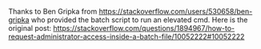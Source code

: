 Thanks to Ben Gripka from https://stackoverflow.com/users/530658/ben-gripka who provided the batch script to run an elevated cmd.
Here is the original post: https://stackoverflow.com/questions/1894967/how-to-request-administrator-access-inside-a-batch-file/10052222#10052222
